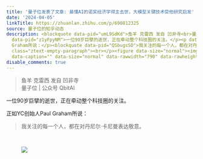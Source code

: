 ```yaml
---
title: '量子位发表了文章: 最懂AI的诺奖经济学得主去世，大模型关键技术受他研究启发'
date: '2024-04-05'
linkTitle: https://zhuanlan.zhihu.com/p/690812325
source: 量子位的知乎动态
description: <blockquote data-pid="umL9SdKd">鱼羊 克雷西 发自 凹非寺<br>量子位 | 公众号 QbitAI</blockquote><p
  data-pid="z1yFpyNM">一位90岁巨擘的逝世，正在牵动整个科技圈的关注。</p><p data-pid="-kqPTeSH">正如YC创始人Paul
  Graham所说：</p><blockquote data-pid="QSbugsSD">我关注的每一个人，都在对丹尼尔·卡尼曼表达敬意。</blockquote><p
  class="ztext-empty-paragraph"><br></p><figure data-size="normal"><img src="https://pic1.zhimg.com/v2-bd7cd9032148c3bd830e5547fa2efff4_1440w.jpg"
  data-caption="" data-size="normal" data-rawwidth="790" data-rawheight="296" ...
disable_comments: true
---
```

<blockquote data-pid="umL9SdKd">鱼羊 克雷西 发自 凹非寺<br>量子位 | 公众号 QbitAI</blockquote><p data-pid="z1yFpyNM">一位90岁巨擘的逝世，正在牵动整个科技圈的关注。</p><p data-pid="-kqPTeSH">正如YC创始人Paul Graham所说：</p><blockquote data-pid="QSbugsSD">我关注的每一个人，都在对丹尼尔·卡尼曼表达敬意。</blockquote><p class="ztext-empty-paragraph"><br></p><figure data-size="normal"><img src="https://pic1.zhimg.com/v2-bd7cd9032148c3bd830e5547fa2efff4_1440w.jpg" data-caption="" data-size="normal" data-rawwidth="790" data-rawheight="296" ...